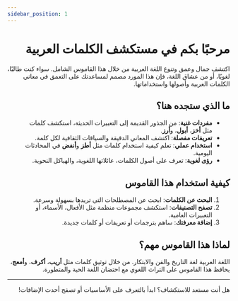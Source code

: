 ```yaml
---
sidebar_position: 1
---
```


<div dir="rtl">

# مرحبًا بكم في مستكشف الكلمات العربية

اكتشف جمال وعمق وتنوع اللغة العربية من خلال هذا القاموس الشامل. سواء كنت طالبًا، لغويًا، أو من عشاق اللغة، فإن هذا المورد مصمم لمساعدتك على التعمق في معاني الكلمات العربية وأصولها واستخداماتها.

## ما الذي ستجده هنا؟
- **مفردات غنية**: من الجذور القديمة إلى التعبيرات الحديثة، استكشف كلمات مثل **أخز**، **أبول**، و**أرز**.  
- **تعريفات مفصلة**: اكتشف المعاني الدقيقة والسياقات الثقافية لكل كلمة.  
- **استخدام عملي**: تعلم كيفية استخدام كلمات مثل **أطز** و**أنفض** في المحادثات اليومية.  
- **رؤى لغوية**: تعرف على أصول الكلمات، عائلاتها اللغوية، والهياكل النحوية.  

## كيفية استخدام هذا القاموس
1. **البحث عن الكلمات**: ابحث عن المصطلحات التي تريدها بسهولة وسرعة.  
2. **تصفح التصنيفات**: استكشف مجموعات منظمة مثل الأفعال، الأسماء، أو التعبيرات العامية.  
3. **إضافة معرفتك**: ساهم بترجمات أو تعريفات أو كلمات جديدة.  

## لماذا هذا القاموس مهم؟
اللغة العربية لغة التاريخ والفن والابتكار. من خلال توثيق كلمات مثل **أريب**، **أكرف**، و**أمعج**، يحافظ هذا القاموس على التراث اللغوي مع احتضان اللغة الحية والمتطورة.  

---

هل أنت مستعد للاستكشاف؟ ابدأ بالتعرف على الأساسيات أو تصفح أحدث الإضافات!  

</div>
